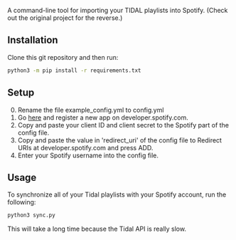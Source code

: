 A command-line tool for importing your TIDAL playlists into Spotify.
(Check out the original project for the reverse.)

## Installation

Clone this git repository and then run:

```bash
python3 -m pip install -r requirements.txt
```

## Setup

0. Rename the file example_config.yml to config.yml
1. Go [here](https://developer.spotify.com/documentation/general/guides/authorization/app-settings/) and register a new app on developer.spotify.com.
2. Copy and paste your client ID and client secret to the Spotify part of the config file.
3. Copy and paste the value in 'redirect_uri' of the config file to Redirect URIs at developer.spotify.com and press ADD.
4. Enter your Spotify username into the config file.

## Usage

To synchronize all of your Tidal playlists with your Spotify account, run the following:

```bash
python3 sync.py
```

This will take a long time because the Tidal API is really slow.
